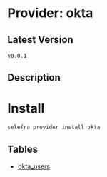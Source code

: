 # Provider: okta

## Latest Version

```
v0.0.1
```

## Description

# Install

```
selefra provider install okta
```

## Tables

- [okta_users](okta_users.md)
